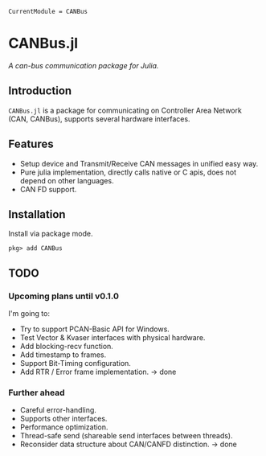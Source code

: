 ```@meta
CurrentModule = CANBus
```

# CANBus.jl

*A can-bus communication package for Julia.*

## Introduction

`CANBus.jl` is a package for communicating on Controller Area Network (CAN, CANBus), supports several hardware interfaces.

## Features

* Setup device and Transmit/Receive CAN messages in unified easy way.
* Pure julia implementation, directly calls native or C apis, does not depend on other languages.
* CAN FD support.

## Installation
Install via package mode.

```julia-repl
pkg> add CANBus
```

## TODO

### Upcoming plans until v0.1.0

I'm going to:
* Try to support PCAN-Basic API for Windows.
* Test Vector & Kvaser interfaces with physical hardware.
* Add blocking-recv function.
* Add timestamp to frames.
* Support Bit-Timing configuration.
* Add RTR / Error frame implementation. -> done

### Further ahead

* Careful error-handling.
* Supports other interfaces.
* Performance optimization.
* Thread-safe send (shareable send interfaces between threads).
* Reconsider data structure about CAN/CANFD distinction. -> done